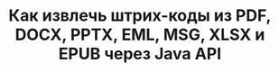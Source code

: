 ---
############################# Static ############################
layout: "auto-gen-gist"
draft: false
path: "ru/parser/java/extract/barcode/ppt/"
otherformats: DOC DOT DOCX DOCM DOTX DOTM TXT ODT OTT RTF PDF XHTML MHTML MD XML EPUB FB2 CHM XLS XLT XLSX XLSM XLSB XLTX XLTM ODS CSV OTS XLA XLAM PPTX  PPS POT PPSX PPTM POTX PPSM ODP OTP PST OST EML EMLX MSG ONE 

############################# Head ############################
head_title: "Извлечение штрих-кодов из Excel, Word, PDF и других документов через Java API"
head_description: "GroupDocs.Parser Java API позволяет разработчикам программного обеспечения извлекать штрих-коды из документов PDF, MS Excel, Word, PowerPoint, Outlook, OneNote и других документов в приложениях Java."

############################# Header ############################
title: "Как извлечь штрих-коды из PDF, DOCX, PPTX, EML, MSG, XLSX и EPUB через Java API"
description: "GroupDocs.Parser Java API позволяет разработчикам программного обеспечения извлекать штрих-коды из PDF, Word (DOC, DOCX), Excel (XLS, XLSX), PowerPoint (PPT, PPTX), Outlook (EML, MSG) и многих других документов. Область страницы."

######################### Download Button #######################
button:
    enable: true

############################# About ############################
about:
    enable: true
    title: "Узнайте, как извлекать штрих-коды из Excel, Word, PDF и других документов с помощью Java?"
    content: |
       Barcodes image consists of a series of parallel black lines and white spaces of varying widths which can be used to encode information into a visual pattern. It was introduced in the 1970s and is now a universal part of commercial businesses. GroupDocs.Parser for Java is a powerful API that allows software programmers to build applications for parsing different types of documents and extract text, images and barcodes from it. It has included support for some of the most common documents types such as PDF, Emails, Ebooks, Microsoft Office formats: Word (DOC, DOCX), PowerPoint (PPT, PPTX), Excel (XLS, XLSX), Emails (EML, MSG) formats and many more.  The Java API has included support for several important features related to documents parsing and data extraction such as plain text extraction, structured text extraction, extract markdown formatted text,  extracting text from a specific page or page area,  extract barcode from document, extract metadata or images and many more. 

############################# content ############################
steps:
    enable: true
    block:
    - title_left: "Как извлечь штрих-коды из документов PPT с помощью Java"
      content_left: |
       Java API GroupDocs.Parser дает программистам возможность легко извлекать штрих-коды из документов PPT. В следующем примере кода Java показано, как извлечь изображения штрих-кода из документа PPT с минимальными усилиями и затратами.

      title_right: "Извлечение штрих-кодов из документов через Java"
      content_right: |
        * Создайте экземпляр[Parser](https://apireference.groupdocs.com/parser/java/com.groupdocs.parser/Parser)
        * проверьте, поддерживается ли извлечение штрих-кодов
        * Вызовите метод [GetBarcodes](https://apireference.groupdocs.com/parser/java/com.groupdocs.parser/Parser#getBarcodes()), чтобы извлечь все штрих-коды из всего документа.
        * Перебирать штрих-коды в документе
        * Распечатать все штрих-коды и их значение

      gisthash: "bb2393a5db93e1795d41d908ad23e158"
      gistfile: "barcode_extraction_form_documents.java"

    - title_left: "Получите штрих-коды со страницы документа PPT с помощью Java"
      content_left: |
       GroupDocs.Parser Java позволяет разработчикам программного обеспечения легко анализировать и получать штрих-коды со страницы документов PPT. Следующий код Java показывает, как можно добиться извлечения штрих-кода из определенной страницы документа внутри документа PPT. 

      title_right: "Как получить штрих-код со страницы файла"
      content_right: |
        * Создайте экземпляр [Parser](https://apireference.groupdocs.com/parser/java/com.groupdocs.parser/Parser)
        * Проверьте документ на поддержку извлечения штрих-кодов
        * Вызовите метод [GetBarcodes](https://apireference.groupdocs.com/parser/java/com.groupdocs.parser/Parser#getBarcodes(int)) для извлечения всех штрих-кодов со 2-й страницы документа.
        * Перебирать страницы для штрих-кодов
        * Распечатать номер страницы и значение штрих-кода
     
      gisthash: "ff09980eef6df60d5a3272b91b5607cf"
      gistfile: "barcodes_extraction_form_documents_page.java"
      
    - title_left: "Как извлечь штрих-коды из PPT области страницы документов"
      content_left: |
       GroupDocs.Parser Java API полностью поддерживает извлечение штрих-кодов из документов PPT. В следующем примере кода Java показано, как выполнить извлечение штрих-кодов из области страницы документа PPT.

      title_right: "Извлечь штрих-код из области страницы файла с помощью Java"
      content_right: |
        * Создайте экземпляр [Parser](https://apireference.groupdocs.com/parser/java/com.groupdocs.parser/Parser)
        * настроить создание параметров, которые можно использовать для извлечения штрих-кодов
        * Проверьте документ на поддержку извлечения штрих-кодов
        * Вызовите метод [GetBarcodes](https://apireference.groupdocs.com/parser/java/com.groupdocs.parser/Parser#getBarcodes(int)) для извлечения всех штрих-кодов со 2-й страницы документа.
        * Перебирать штрих-коды в документе
        * Распечатать номер страницы и значение штрих-кода
     
      gisthash: "1737589e775a06a6300245cea525dac0"
      gistfile: "barcodes_extraction_from_documents_page_area.java"

    - title_left: "Системные Требования"
      content_left: |
        GroupDocs.Parser для Java поддерживается на всех основных платформах и операционных системах. Он может создавать документы в Microsoft Word, Excel, PowerPoint, Outlook, OpenOffice и более 50 других форматах. Для получения полного руководства по системным требованиям, пожалуйста, посетите системные требования перед выполнением приведенного ниже кода. Убедитесь, что в вашей системе установлены следующие предварительные требования:
        * Операционные системы: Microsoft Windows, Linux, MacOS
        * Поддержка версий Java: J2SE 7.0 (1.7), J2SE 8.0 (1.8) или выше
        * Получите последнюю версию Java API GroupDocs.Parser из GroupDocs [репозитория](https://repository.groupdocs.com/webapp/#/artifacts/browse/tree/General/repo/com/groupdocs/groupdocs-parser)
        
      title_right: "Зачем использовать GroupDocs.Parser"
      content_right: |
        * Извлечение простого текста из любого из поддерживаемых документов.
        * Поддержка извлечения оглавления
        * Извлечение форматированного текста, метаданных, изображений, контейнеров и вложений.
        * Парсинг документов по пользовательским шаблонам.
        * Поиск текста с использованием ключевого слова или регулярного выражения.
        * Поддержка извлечения структурированного текста
        * Извлечение оглавления для некоторых поддерживаемых форматов документов.
        * Анализировать данные формы из PDF-документов.

demos:
    enable: true
        

more_formats:
    enable: true


back_to_top:
    enable: true
---
